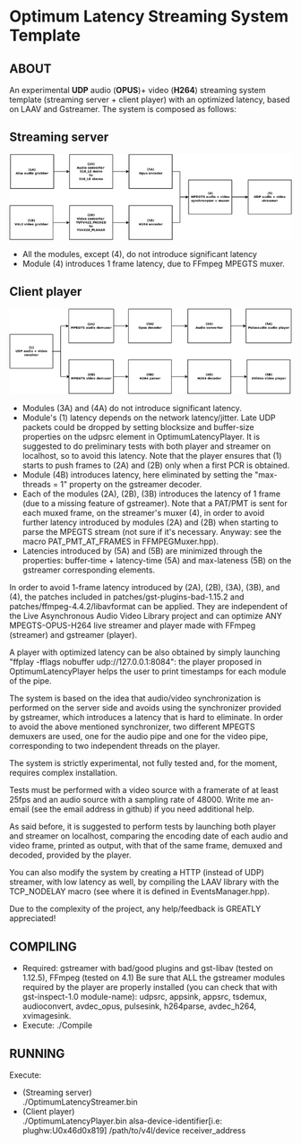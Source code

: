 # Optimum Latency Streaming System Template

## ABOUT

An experimental **UDP** audio (**OPUS**)+ video (**H264**) streaming system template (streaming server + client player) with an optimized latency, based on LAAV and Gstreamer.
The system is composed as follows:

## Streaming server


![Image](olss-server.png)

* All the modules, except (4), do not introduce significant latency
* Module (4) introduces 1 frame latency, due to FFmpeg MPEGTS muxer.

## Client player

![Image](olss-player.png)

* Modules (3A) and (4A) do not introduce significant latency.
* Module's (1) latency depends on the network latency/jitter. Late UDP packets could be dropped by setting blocksize and buffer-size properties on the udpsrc element in OptimumLatencyPlayer. It is suggested to do preliminary tests with both player and streamer on localhost, so to avoid this latency. Note that the player ensures that (1) starts to push frames to (2A) and (2B) only when a first PCR is obtained.
* Module (4B) introduces latency, here eliminated by setting the "max-threads = 1" property on the gstreamer decoder.
* Each of the modules (2A), (2B), (3B) introduces the latency of 1 frame (due to a missing feature of gstreamer). Note that a PAT/PMT is sent for each muxed frame, on the streamer's muxer (4), in order to avoid further latency introduced by modules (2A) and (2B) when starting to parse the MPEGTS stream (not sure if it's necessary. Anyway: see the macro PAT_PMT_AT_FRAMES in FFMPEGMuxer.hpp).
* Latencies introduced by (5A) and (5B) are minimized through the properties: buffer-time + latency-time (5A) and max-lateness (5B) on the gstreamer corresponding elements.

In order to avoid 1-frame latency introduced by (2A), (2B), (3A), (3B), and (4), the patches included in patches/gst-plugins-bad-1.15.2 and patches/ffmpeg-4.4.2/libavformat can be applied. They are independent of the Live Asynchronous Audio Video Library project and can optimize ANY MPEGTS-OPUS-H264 live streamer and player made with FFmpeg (streamer) and gstreamer (player).

A player with optimized latency can be also obtained by simply launching "ffplay -fflags nobuffer udp://127.0.0.1:8084": the player proposed in OptimumLatencyPlayer helps the user to print timestamps for each module of the pipe.

The system is based on the idea that audio/video synchronization is performed on the server side and avoids using the synchronizer provided by gstreamer, which introduces a latency that is hard to eliminate. In order to avoid the above mentioned synchronizer, two different MPEGTS demuxers are used, one for the audio pipe and one for the video pipe, corresponding to two independent threads on the player.

The system is strictly experimental, not fully tested and, for the moment, requires complex installation.

Tests must be performed with a video source with a framerate of at least 25fps and an audio source with a sampling rate of 48000. Write me an-email (see the email address in github) if you need additional help.

As said before, it is suggested to perform tests by launching both player and streamer on localhost, comparing the encoding date of each audio and video frame, printed as output, with that of the same frame, demuxed and decoded, provided by the player.

You can also modify the system by creating a HTTP (instead of UDP) streamer, with low latency as well, by compiling the LAAV library with the TCP_NODELAY macro (see where it is defined in EventsManager.hpp).

Due to the complexity of the project, any help/feedback is GREATLY appreciated!

## COMPILING 

* Required: gstreamer with bad/good plugins and gst-libav (tested on 1.12.5), FFmpeg (tested on 4.1)
Be sure that ALL the gstreamer modules required by the player are properly installed (you can check that with gst-inspect-1.0 module-name): udpsrc, appsink, appsrc, tsdemux, audioconvert, avdec_opus, pulsesink, h264parse, avdec_h264, xvimagesink.
* Execute: ./Compile

## RUNNING

Execute:

* (Streaming server)<br>
    ./OptimumLatencyStreamer.bin
* (Client player)<br>
    ./OptimumLatencyPlayer.bin alsa-device-identifier[i.e: plughw:U0x46d0x819] /path/to/v4l/device receiver_address
